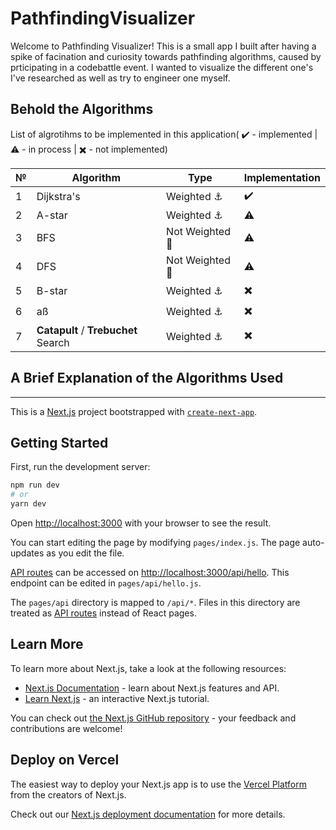 # PathfindingVisualizer

Welcome to Pathfinding Visualizer! This is a small app I built after having a spike of facination and curiosity towards pathfinding algorithms, caused by prticipating in a codebattle event. I wanted to visualize the different one's I've researched as well as try to engineer one myself. 

## Behold the Algorithms

List of algrotihms to be implemented in this application( ✔️ - implemented | ⚠️ - in process | ✖️ - not implemented)


№|Algorithm| Type | Implementation|
-|-------------|--------|--|
1|Dijkstra's | Weighted ⚓|✔️|
2| A-star | Weighted ⚓|⚠️|
3| BFS | Not Weighted 🏃|⚠️|
4|DFS|  Not Weighted 🏃|⚠️|
5| B-star | Weighted ⚓|✖️|
6| aß | Weighted ⚓|✖️|
7| **Catapult** / **Trebuchet** Search| Weighted ⚓| ✖️ |


## A Brief Explanation of the Algorithms Used


______________

This is a [Next.js](https://nextjs.org/) project bootstrapped with [`create-next-app`](https://github.com/vercel/next.js/tree/canary/packages/create-next-app).

## Getting Started

First, run the development server:

```bash
npm run dev
# or
yarn dev
```

Open [http://localhost:3000](http://localhost:3000) with your browser to see the result.

You can start editing the page by modifying `pages/index.js`. The page auto-updates as you edit the file.

[API routes](https://nextjs.org/docs/api-routes/introduction) can be accessed on [http://localhost:3000/api/hello](http://localhost:3000/api/hello). This endpoint can be edited in `pages/api/hello.js`.

The `pages/api` directory is mapped to `/api/*`. Files in this directory are treated as [API routes](https://nextjs.org/docs/api-routes/introduction) instead of React pages.

## Learn More

To learn more about Next.js, take a look at the following resources:

- [Next.js Documentation](https://nextjs.org/docs) - learn about Next.js features and API.
- [Learn Next.js](https://nextjs.org/learn) - an interactive Next.js tutorial.

You can check out [the Next.js GitHub repository](https://github.com/vercel/next.js/) - your feedback and contributions are welcome!

## Deploy on Vercel

The easiest way to deploy your Next.js app is to use the [Vercel Platform](https://vercel.com/new?utm_medium=default-template&filter=next.js&utm_source=create-next-app&utm_campaign=create-next-app-readme) from the creators of Next.js.

Check out our [Next.js deployment documentation](https://nextjs.org/docs/deployment) for more details.
